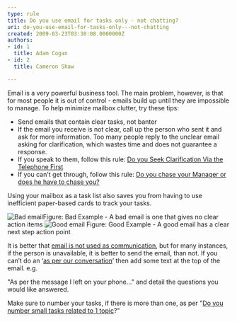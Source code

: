 ```yaml
---
type: rule
title: Do you use email for tasks only - not chatting?
uri: do-you-use-email-for-tasks-only---not-chatting
created: 2009-03-23T03:30:08.0000000Z
authors:
- id: 1
  title: Adam Cogan
- id: 2
  title: Cameron Shaw

---
```




<span class='intro'> Email is a very powerful business tool. The main problem, however, is that for most people it is out of control - emails build up until they are impossible to manage. To help minimize mailbox clutter, try these tips&#58;&#160;​ </span>

<ul><li>Send emails that contain clear tasks, not banter </li>
<li>If the email you receive is not clear, call up the person who sent it and ask for more information. Too many people reply to the unclear email asking for clarification, which wastes time and does not guarantee a response. </li>
<li>If you speak to them, follow this rule&#58;&#160;<a href="/Pages/SeekClarificationViaTelephoneFirst.aspx">Do you Seek Clarification Via the Telephone First</a>&#160;</li>
<li>If you can't get through, follow this rule&#58;&#160;<a href="/do-you-chase-your-manager-before-he-has-to-chase-you-(e-g-asking-for-clarification)">Do you chase your Manager or does he have to chase you?</a>&#160;</li></ul>
<p>Using your mailbox as a task list also saves you from having to use inefficient paper-based cards to track your tasks.</p>
<img class="ms-rteCustom-ImageArea" alt="Bad email" src="/PublishingImages/EmailBad.gif" border="0" /><span class="ms-rteCustom-FigureBad">Figure&#58; Bad Example - A bad email is one that gives no clear action items</span> <img class="ms-rteCustom-ImageArea" alt="Good email" src="/PublishingImages/EmailGood.gif" /> <span class="ms-rteCustom-FigureGood">Figure&#58; Good Example - A good email has a clear next step action point</span>&#160; <p>It is better that <span style="text-decoration&#58;underline;">email is not used as communication</span>, but for many instances, if the person is unavailable, it is better to send the email, than not. If you can’t do an ‘<a href="/Pages/DoYouAlwaysSendAnAsPerOurConversationEmail.aspx" shape="rect">as per our conversation</a>’ then add some text at the top of the email.&#160;e.g.</p>
<p>&quot;As per the message I left on your phone…&quot; and detail the questions you would like answered.</p>
Make sure to number your tasks, if there is more than one, as per &quot;<a href="/Pages/NumberSmallTasks.aspx" shape="rect">Do you number small tasks related to 1 topic</a>?&quot; 


